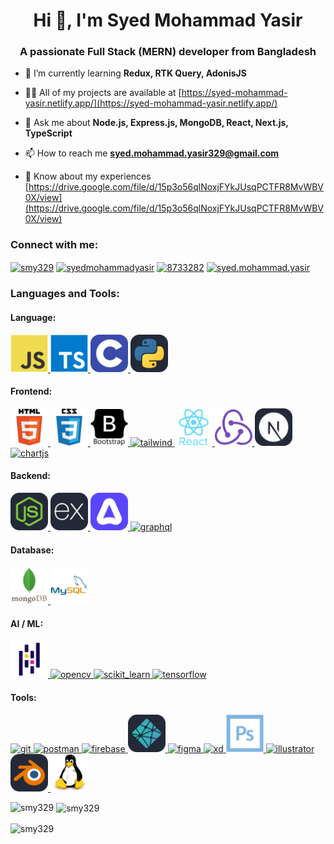 <h1 align="center">Hi 👋, I'm Syed Mohammad Yasir</h1>
<h3 align="center">A passionate Full Stack (MERN) developer from Bangladesh</h3>



- 🌱 I’m currently learning **Redux, RTK Query, AdonisJS**

- 👨‍💻 All of my projects are available at [https://syed-mohammad-yasir.netlify.app/](https://syed-mohammad-yasir.netlify.app/)

- 💬 Ask me about **Node.js, Express.js, MongoDB, React, Next.js, TypeScript**

- 📫 How to reach me **syed.mohammad.yasir329@gmail.com**

- 📄 Know about my experiences [https://drive.google.com/file/d/15p3o56qlNoxjFYkJUsqPCTFR8MvWBV0X/view](https://drive.google.com/file/d/15p3o56qlNoxjFYkJUsqPCTFR8MvWBV0X/view)

<h3 align="left">Connect with me:</h3>
<p align="left">
<a href="https://twitter.com/smy329" target="blank"><img align="center" src="https://raw.githubusercontent.com/rahuldkjain/github-profile-readme-generator/master/src/images/icons/Social/twitter.svg" alt="smy329" height="30" width="60" /></a>
<a href="https://linkedin.com/in/syedmohammadyasir" target="blank"><img align="center" src="https://raw.githubusercontent.com/rahuldkjain/github-profile-readme-generator/master/src/images/icons/Social/linked-in-alt.svg" alt="syedmohammadyasir" height="30" width="60" /></a>
<a href="https://stackoverflow.com/users/8733282" target="blank"><img align="center" src="https://raw.githubusercontent.com/rahuldkjain/github-profile-readme-generator/master/src/images/icons/Social/stack-overflow.svg" alt="8733282" height="30" width="60" /></a>
<a href="https://discord.gg/syed.mohammad.yasir" target="blank"><img align="center" src="https://raw.githubusercontent.com/rahuldkjain/github-profile-readme-generator/master/src/images/icons/Social/discord.svg" alt="syed.mohammad.yasir" height="30" width="60" /></a>
</p>

<h3 align="left">Languages and Tools:</h3>

<h4 align="left">Language:</h4>
  <p align="left"> 
    <a href="https://developer.mozilla.org/en-US/docs/Web/JavaScript" target="_blank" rel="noreferrer"> <img src="https://raw.githubusercontent.com/devicons/devicon/master/icons/javascript/javascript-original.svg" alt="javascript" width="60" height="60"/> </a> 
    <a href="https://www.typescriptlang.org/" target="_blank" rel="noreferrer"> <img src="https://raw.githubusercontent.com/devicons/devicon/master/icons/typescript/typescript-original.svg" alt="typescript" width="60" height="60"/> </a> 
    <a href="https://www.cprogramming.com/" target="_blank" rel="noreferrer"> <img src="https://raw.githubusercontent.com/tandpfun/skill-icons/main/icons/C.svg" alt="c" width="60" height="60"/> </a>
    <a href="https://www.python.org" target="_blank" rel="noreferrer"> <img src="https://raw.githubusercontent.com/tandpfun/skill-icons/main/icons/Python-Dark.svg" alt="python" width="60" height="60"/> </a> 
  </p>

<h4 align="left">Frontend:</h4>
  <p align="left">
    <a href="https://www.w3.org/html/" target="_blank" rel="noreferrer"> <img src="https://raw.githubusercontent.com/devicons/devicon/master/icons/html5/html5-original-wordmark.svg" alt="html5" width="60" height="60"/> </a> 
    <a href="https://www.w3schools.com/css/" target="_blank" rel="noreferrer"> <img src="https://raw.githubusercontent.com/devicons/devicon/master/icons/css3/css3-original-wordmark.svg" alt="css3" width="60" height="60"/> </a> 
    <a href="https://getbootstrap.com" target="_blank" rel="noreferrer"> <img src="https://raw.githubusercontent.com/devicons/devicon/master/icons/bootstrap/bootstrap-plain-wordmark.svg" alt="bootstrap" width="60" height="60"/> </a>
    <a href="https://tailwindcss.com/" target="_blank" rel="noreferrer"> <img src="https://www.vectorlogo.zone/logos/tailwindcss/tailwindcss-icon.svg" alt="tailwind" width="60" height="60"/> </a> 
     <a href="https://reactjs.org/" target="_blank" rel="noreferrer"> <img src="https://raw.githubusercontent.com/devicons/devicon/master/icons/react/react-original-wordmark.svg" alt="react" width="60" height="60"/> </a> 
    <a href="https://redux.js.org" target="_blank" rel="noreferrer"> <img src="https://raw.githubusercontent.com/devicons/devicon/master/icons/redux/redux-original.svg" alt="redux" width="60" height="60"/> </a> 
    <a href="https://nextjs.org/" target="_blank" rel="noreferrer"> <img src="https://raw.githubusercontent.com/tandpfun/skill-icons/main/icons/NextJS-Dark.svg" alt="nextjs" width="60" height="60"/> </a> 
    <a href="https://www.chartjs.org" target="_blank" rel="noreferrer"> <img src="https://www.chartjs.org/media/logo-title.svg" alt="chartjs" width="60" height="60"/> </a> 
  </p>

  <h4 align="left">Backend:</h4>
  <p align="left">
    <a href="https://nodejs.org" target="_blank" rel="noreferrer"> <img src="https://raw.githubusercontent.com/tandpfun/skill-icons/main/icons/NodeJS-Dark.svg" alt="nodejs" width="60" height="60"/> </a> 
  <a href="https://expressjs.com" target="_blank" rel="noreferrer"> <img src="https://raw.githubusercontent.com/tandpfun/skill-icons/main/icons/ExpressJS-Dark.svg" alt="express" width="60" height="60"/> </a> 
  <a href="https://adonisjs.com/" target="_blank" rel="noreferrer"> <img src="https://raw.githubusercontent.com/tandpfun/skill-icons/main/icons/Adonis.svg" alt="adonisjs" width="60" height="60"/> </a> 
  <a href="https://graphql.org" target="_blank" rel="noreferrer"> <img src="https://www.vectorlogo.zone/logos/graphql/graphql-icon.svg" alt="graphql" width="60" height="60"/> </a> 
  </p>

  <h4 align="left">Database:</h4>
  <p align="left">
     <a href="https://www.mongodb.com/" target="_blank" rel="noreferrer"> <img src="https://raw.githubusercontent.com/devicons/devicon/master/icons/mongodb/mongodb-original-wordmark.svg" alt="mongodb" width="60" height="60"/> </a> 
    <a href="https://www.mysql.com/" target="_blank" rel="noreferrer"> <img src="https://raw.githubusercontent.com/devicons/devicon/master/icons/mysql/mysql-original-wordmark.svg" alt="mysql" width="60" height="60"/> </a> 
  </p>

  <h4 align="left">AI / ML:</h4>
  <p align="left">
    <a href="https://pandas.pydata.org/" target="_blank" rel="noreferrer"> <img src="https://raw.githubusercontent.com/devicons/devicon/2ae2a900d2f041da66e950e4d48052658d850630/icons/pandas/pandas-original.svg" alt="pandas" width="60" height="60"/> </a> 
    <a href="https://opencv.org/" target="_blank" rel="noreferrer"> <img src="https://www.vectorlogo.zone/logos/opencv/opencv-icon.svg" alt="opencv" width="60" height="60"/> </a> 
    <a href="https://scikit-learn.org/" target="_blank" rel="noreferrer"> <img src="https://upload.wikimedia.org/wikipedia/commons/0/05/Scikit_learn_logo_small.svg" alt="scikit_learn" width="60" height="60"/> </a> 
    <a href="https://www.tensorflow.org" target="_blank" rel="noreferrer"> <img src="https://www.vectorlogo.zone/logos/tensorflow/tensorflow-icon.svg" alt="tensorflow" width="60" height="60"/> </a> 
  </p>

  <h4 align="left">Tools:</h4>
  <p align="left">
    <a href="https://git-scm.com/" target="_blank" rel="noreferrer"> <img src="https://www.vectorlogo.zone/logos/git-scm/git-scm-icon.svg" alt="git" width="60" height="60"/> </a> 
    <a href="https://postman.com" target="_blank" rel="noreferrer"> <img src="https://www.vectorlogo.zone/logos/getpostman/getpostman-icon.svg" alt="postman" width="60" height="60"/> </a> 
    <a href="https://firebase.google.com/" target="_blank" rel="noreferrer"> <img src="https://www.vectorlogo.zone/logos/firebase/firebase-icon.svg" alt="firebase" width="60" height="60"/> </a> 
    <a href="https://www.netlify.com/" target="_blank" rel="noreferrer"> <img src="https://raw.githubusercontent.com/tandpfun/skill-icons/main/icons/Netlify-Dark.svg" alt="netlify" width="60" height="60"/> </a>
    <a href="https://www.figma.com/" target="_blank" rel="noreferrer"> <img src="https://www.vectorlogo.zone/logos/figma/figma-icon.svg" alt="figma" width="60" height="60"/> </a>
    <a href="https://www.adobe.com/products/xd.html" target="_blank" rel="noreferrer"> <img src="https://cdn.worldvectorlogo.com/logos/adobe-xd.svg" alt="xd" width="60" height="60"/> </a> 
     <a href="https://www.photoshop.com/en" target="_blank" rel="noreferrer"> <img src="https://raw.githubusercontent.com/devicons/devicon/master/icons/photoshop/photoshop-line.svg" alt="photoshop" width="60" height="60"/> </a> 
    <a href="https://www.adobe.com/in/products/illustrator.html" target="_blank" rel="noreferrer"> <img src="https://www.vectorlogo.zone/logos/adobe_illustrator/adobe_illustrator-icon.svg" alt="illustrator" width="60" height="60"/> </a> 
    <a href="https://www.blender.org/" target="_blank" rel="noreferrer"> <img src="https://raw.githubusercontent.com/tandpfun/skill-icons/main/icons/Blender-Dark.svg" alt="blender" width="60" height="60"/> </a> 
    <a href="https://www.linux.org/" target="_blank" rel="noreferrer"> <img src="https://raw.githubusercontent.com/devicons/devicon/master/icons/linux/linux-original.svg" alt="linux" width="60" height="60"/> </a> 
  </p>

<p><img align="left" src="https://github-readme-stats.vercel.app/api/top-langs?username=smy329&show_icons=true&locale=en&layout=compact" alt="smy329" /></p>

<p>&nbsp;<img align="center" src="https://github-readme-stats.vercel.app/api?username=smy329&show_icons=true&locale=en" alt="smy329" /></p>

<p><img align="center" src="https://github-readme-streak-stats.herokuapp.com/?user=smy329&" alt="smy329" /></p>
